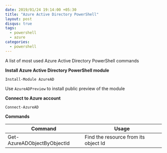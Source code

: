 ```yaml
---
date: 2019/01/24 19:14:00 +05:30
title: "Azure Active Directory PowerShell"
layout: post
disqus: true
tags:
  - powershell
  - azure
categories:
  - powershell
---
```


A list of most used Azure Active Directory PowerShell commands

**Install Azure Active Directory PowerShell module**

```
Install-Module AzureAD
```

Use `AzureADPreview` to install public preview of the module

**Connect to Azure account**

````
Connect-AzureAD
````

**Commands**

| Command | Usage |
|---|---|
| Get-AzureADObjectByObjectId | Find the resource from its object Id |

